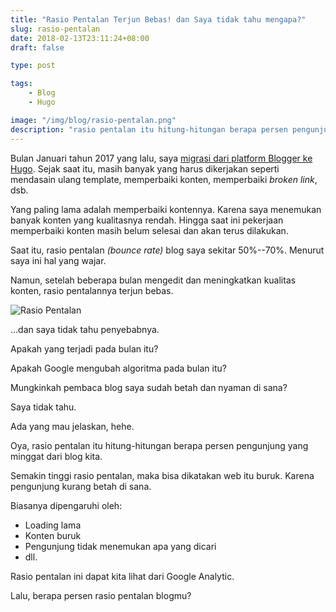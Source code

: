 ```yaml
---
title: "Rasio Pentalan Terjun Bebas! dan Saya tidak tahu mengapa?"
slug: rasio-pentalan
date: 2018-02-13T23:11:24+08:00
draft: false

type: post

tags:
    - Blog
    - Hugo

image: "/img/blog/rasio-pentalan.png"
description: "rasio pentalan itu hitung-hitungan berapa persen pengunjung yang minggat dari blog kita. Semakin tinggi rasio pentalan, maka bisa dikatakan web itu buruk. Karena pengunjung kurang betah di sana."
---
```


Bulan Januari tahun 2017 yang lalu, saya [migrasi dari platform
Blogger ke Hugo](https://www.petanikode.com/migrasi-blogger-ke-hugo/). 
Sejak saat itu, masih banyak yang harus dikerjakan
seperti mendasain ulang template, memperbaiki konten, memperbaiki
*broken link*, dsb.

Yang paling lama adalah memperbaiki kontennya. Karena saya menemukan
banyak konten yang kualitasnya rendah. Hingga saat ini pekerjaan
memperbaiki konten masih belum selesai dan akan terus dilakukan.

Saat itu, rasio pentalan *(bounce rate)* blog saya sekitar 50%--70%.
Menurut saya ini hal yang wajar.

Namun, setelah beberapa bulan mengedit dan meningkatkan kualitas 
konten, rasio pentalannya terjun bebas.

![Rasio Pentalan](/img/blog/rasio-pentalan.png)

...dan saya tidak tahu penyebabnya.

Apakah yang terjadi pada bulan itu?

Apakah Google mengubah algoritma pada bulan itu?

Mungkinkah pembaca blog saya sudah betah dan nyaman di sana?

Saya tidak tahu.

Ada yang mau jelaskan, hehe.

Oya, rasio pentalan itu hitung-hitungan berapa persen pengunjung
yang minggat dari blog kita.

Semakin tinggi rasio pentalan, maka bisa dikatakan web itu
buruk. Karena pengunjung kurang betah di sana.

Biasanya dipengaruhi oleh:

- Loading lama
- Konten buruk
- Pengunjung tidak menemukan apa yang dicari
- dll.

Rasio pentalan ini dapat kita lihat dari Google Analytic.

Lalu, berapa persen rasio pentalan blogmu?